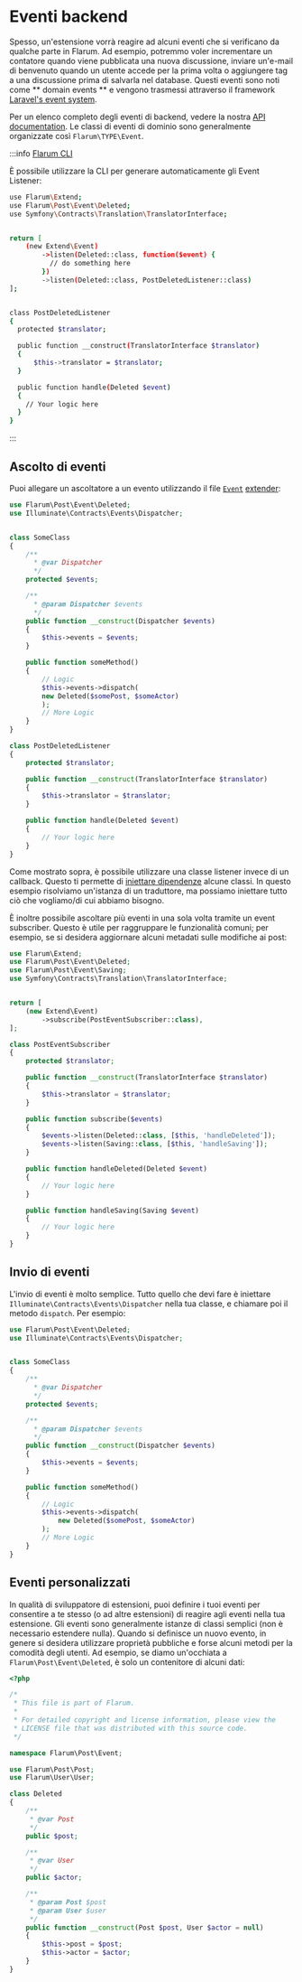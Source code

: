 # Eventi backend

Spesso, un'estensione vorrà reagire ad alcuni eventi che si verificano da qualche parte in Flarum. Ad esempio, potremmo voler incrementare un contatore quando viene pubblicata una nuova discussione, inviare un'e-mail di benvenuto quando un utente accede per la prima volta o aggiungere tag a una discussione prima di salvarla nel database. Questi eventi sono noti come ** domain events ** e vengono trasmessi attraverso il framework [Laravel's event system](https://laravel.com/docs/6.x/events).

Per un elenco completo degli eventi di backend, vedere la nostra [API documentation](https://api.docs.flarum.org/php/master/search.html?search=Event). Le classi di eventi di dominio sono generalmente organizzate così `Flarum\TYPE\Event`.


:::info [Flarum CLI](https://github.com/flarum/cli)

È possibile utilizzare la CLI per generare automaticamente gli Event Listener:
```bash
use Flarum\Extend;
use Flarum\Post\Event\Deleted;
use Symfony\Contracts\Translation\TranslatorInterface;


return [
    (new Extend\Event)
        ->listen(Deleted::class, function($event) {
          // do something here
        })
        ->listen(Deleted::class, PostDeletedListener::class)
];


class PostDeletedListener
{
  protected $translator;

  public function __construct(TranslatorInterface $translator)
  {
      $this->translator = $translator;
  }

  public function handle(Deleted $event)
  {
    // Your logic here
  }
}
```

:::

## Ascolto di eventi

Puoi allegare un ascoltatore a un evento utilizzando il file [`Event`](https://api.docs.flarum.org/php/master/flarum/extend/event) [extender](start.md#extenders):

```php
use Flarum\Post\Event\Deleted;
use Illuminate\Contracts\Events\Dispatcher;


class SomeClass
{
    /**
      * @var Dispatcher
      */
    protected $events;

    /**
      * @param Dispatcher $events
      */
    public function __construct(Dispatcher $events)
    {
        $this->events = $events;
    }

    public function someMethod()
    {
        // Logic
        $this->events->dispatch(
        new Deleted($somePost, $someActor)
        );
        // More Logic
    }
}
```
```php
class PostDeletedListener
{
    protected $translator;

    public function __construct(TranslatorInterface $translator)
    {
        $this->translator = $translator;
    }

    public function handle(Deleted $event)
    {
        // Your logic here
    }
}
```

Come mostrato sopra, è possibile utilizzare una classe listener invece di un callback. Questo ti permette di [iniettare dipendenze](https://laravel.com/docs/6.x/container) alcune classi. In questo esempio risolviamo un'istanza di un traduttore, ma possiamo iniettare tutto ciò che vogliamo/di cui abbiamo bisogno.

È inoltre possibile ascoltare più eventi in una sola volta tramite un event subscriber. Questo è utile per raggruppare le funzionalità comuni; per esempio, se si desidera aggiornare alcuni metadati sulle modifiche ai post:

```php
use Flarum\Extend;
use Flarum\Post\Event\Deleted;
use Flarum\Post\Event\Saving;
use Symfony\Contracts\Translation\TranslatorInterface;


return [
    (new Extend\Event)
        ->subscribe(PostEventSubscriber::class),
];
```
```php
class PostEventSubscriber
{
    protected $translator;

    public function __construct(TranslatorInterface $translator)
    {
        $this->translator = $translator;
    }

    public function subscribe($events)
    {
        $events->listen(Deleted::class, [$this, 'handleDeleted']);
        $events->listen(Saving::class, [$this, 'handleSaving']);
    }

    public function handleDeleted(Deleted $event)
    {
        // Your logic here
    }

    public function handleSaving(Saving $event)
    {
        // Your logic here
    }
}
```

## Invio di eventi

L'invio di eventi è molto semplice. Tutto quello che devi fare è iniettare `Illuminate\Contracts\Events\Dispatcher` nella tua classe, e chiamare poi il metodo `dispatch`. Per esempio:

```php
use Flarum\Post\Event\Deleted;
use Illuminate\Contracts\Events\Dispatcher;


class SomeClass
{
    /**
      * @var Dispatcher
      */
    protected $events;

    /**
      * @param Dispatcher $events
      */
    public function __construct(Dispatcher $events)
    {
        $this->events = $events;
    }

    public function someMethod()
    {
        // Logic
        $this->events->dispatch(
            new Deleted($somePost, $someActor)
        );
        // More Logic
    }
}
```

## Eventi personalizzati

In qualità di sviluppatore di estensioni, puoi definire i tuoi eventi per consentire a te stesso (o ad altre estensioni) di reagire agli eventi nella tua estensione. Gli eventi sono generalmente istanze di classi semplici (non è necessario estendere nulla). Quando si definisce un nuovo evento, in genere si desidera utilizzare proprietà pubbliche e forse alcuni metodi per la comodità degli utenti. Ad esempio, se diamo un'occhiata a `Flarum\Post\Event\Deleted`, è solo un contenitore di alcuni dati:

```php
<?php

/*
 * This file is part of Flarum.
 *
 * For detailed copyright and license information, please view the
 * LICENSE file that was distributed with this source code.
 */

namespace Flarum\Post\Event;

use Flarum\Post\Post;
use Flarum\User\User;

class Deleted
{
    /**
     * @var Post
     */
    public $post;

    /**
     * @var User
     */
    public $actor;

    /**
     * @param Post $post
     * @param User $user
     */
    public function __construct(Post $post, User $actor = null)
    {
        $this->post = $post;
        $this->actor = $actor;
    }
}
```
